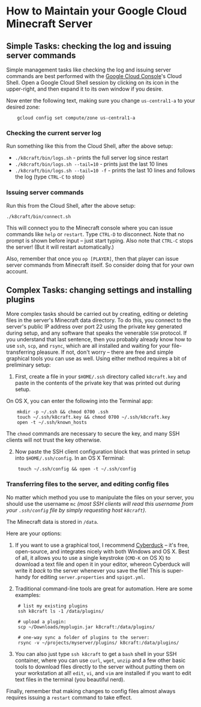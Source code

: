 How to Maintain your Google Cloud Minecraft Server
======

Simple Tasks: checking the log and issuing server commands
------
Simple management tasks like checking the log and issuing server commands are best performed with the [Google Cloud Console][1]'s Cloud Shell. Open a Google Cloud Shell session by clicking on its icon in the upper-right, and then expand it to its own window if you desire.

Now enter the following text, making sure you change `us-central1-a` to your desired zone:

        gcloud config set compute/zone us-central1-a


### Checking the current server log

Run something like this from the Cloud Shell, after the above setup:
* `./k8craft/bin/logs.sh` - prints the full server log since restart
* `./k8craft/bin/logs.sh --tail=10` - prints just the last 10 lines
* `./k8craft/bin/logs.sh --tail=10 -f` - prints the last 10 lines and follows the log (type `CTRL-C` to stop)


### Issuing server commands

Run this from the Cloud Shell, after the above setup:

    ./k8craft/bin/connect.sh

This will connect you to the Minecraft console where you can issue commands like `help` or `restart`. Type `CTRL-D` to disconnect. Note that no prompt is shown before input – just start typing. Also note that `CTRL-C` stops the server! (But it will restart automatically.)

Also, remember that once you `op [PLAYER]`, then that player can issue server commands from Minecraft itself. So consider doing that for your own account.


Complex Tasks: changing settings and installing plugins
------
More complex tasks should be carried out by creating, editing or deleting files in the server's Minecraft data directory. To do this, you connect to the server's public IP address over port 22 using the private key generated during setup, and any software that speaks the venerable `SSH` protocol. If you understand that last sentence, then you probably already know how to use `ssh`, `scp`, and `rsync`, which are all installed and waiting for your file-transferring pleasure. If not, don't worry – there are free and simple graphical tools you can use as well. Using either method requires a bit of preliminary setup:

1. First, create a file in your `$HOME/.ssh` directory called `k8craft.key` and paste in the contents of the private key that was printed out during setup.

  On OS X, you can enter the following into the Terminal app:

        mkdir -p ~/.ssh && chmod 0700 .ssh
        touch ~/.ssh/k8craft.key && chmod 0700 ~/.ssh/k8craft.key
        open -t ~/.ssh/known_hosts

  The `chmod` commands are necessary to secure the key, and many SSH clients will not trust the key otherwise.

2. Now paste the SSH client configuration block that was printed in setup into `$HOME/.ssh/config`. In an OS X Terminal:

        touch ~/.ssh/config && open -t ~/.ssh/config


### Transferring files to the server, and editing config files

No matter which method you use to manipulate the files on your server, you should use the username `mc` _(most SSH clients will read this username from your `.ssh/config` file by simply requesting host `k8craft`)_.

The Minecraft data is stored in `/data`.

Here are your options:

1. If you want to use a graphical tool, I recommend [Cyberduck][2] – it's free, open-source, and integrates nicely with both Windows and OS X. Best of all, it allows you to use a single keystroke (`CMD-K` on OS X) to download a text file and open it in your editor, whereon Cyberduck will write it *back* to the server whenever you save the file! This is super-handy for editing `server.properties` and `spigot.yml`.

2. Traditional command-line tools are great for automation. Here are some examples:

        # list my existing plugins
        ssh k8craft ls -1 /data/plugins/

        # upload a plugin:
        scp ~/Downloads/myplugin.jar k8craft:/data/plugins/

        # one-way sync a folder of plugins to the server:
        rsync -v ~/projects/myserver/plugins/ k8craft:/data/plugins/

3. You can also just type `ssh k8craft` to get a `bash` shell in your SSH container, where you can use `curl`, `wget`, `unzip` and a few other basic tools to download files directly to the server without putting them on your workstation at all! `edit`, `vi`, and `vim` are installed if you want to edit text files in the terminal (you beautiful nerd).

Finally, remember that making changes to config files almost always requires issuing a `restart` command to take effect.


[1]:https://console.cloud.google.com/home/dashboard
[2]:https://cyberduck.io/
